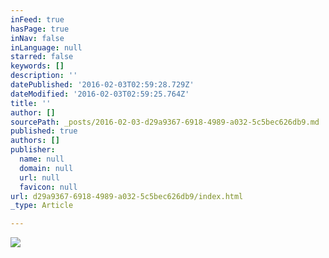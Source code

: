 ```yaml
---
inFeed: true
hasPage: true
inNav: false
inLanguage: null
starred: false
keywords: []
description: ''
datePublished: '2016-02-03T02:59:28.729Z'
dateModified: '2016-02-03T02:59:25.764Z'
title: ''
author: []
sourcePath: _posts/2016-02-03-d29a9367-6918-4989-a032-5c5bec626db9.md
published: true
authors: []
publisher:
  name: null
  domain: null
  url: null
  favicon: null
url: d29a9367-6918-4989-a032-5c5bec626db9/index.html
_type: Article

---
```

![](https://the-grid-user-content.s3-us-west-2.amazonaws.com/5c962b08-d88e-4807-a09e-efd72bf18993.JPG)